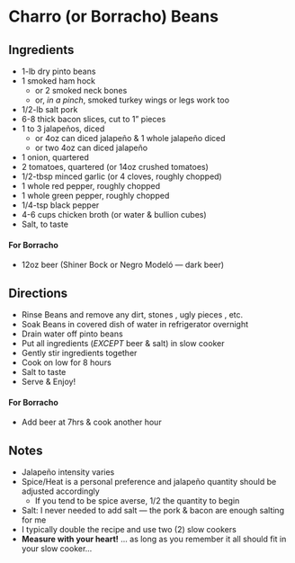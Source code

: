 # Charro (or Borracho) Beans
## Ingredients
  * 1-lb dry pinto beans 
  * 1 smoked ham hock 
    * or 2 smoked neck bones
    * or, _in a pinch_, smoked turkey wings or legs work too
  * 1/2-lb salt pork
  * 6-8 thick bacon slices, cut to 1” pieces
  * 1 to 3 jalapeños, diced 
    * or 4oz can diced jalapeño & 1 whole jalapeño diced
    * or two 4oz can diced jalapeño 
  * 1 onion, quartered
  * 2 tomatoes, quartered (or 14oz crushed tomatoes)
  * 1/2-tbsp minced garlic (or 4 cloves, roughly chopped)
  * 1 whole red pepper, roughly chopped 
  * 1 whole green pepper, roughly chopped 
  * 1/4-tsp black pepper 
  * 4-6 cups chicken broth (or water & bullion cubes)
  * Salt, to taste

#### For Borracho 
  * 12oz beer (Shiner Bock or Negro Modeló — dark beer)



## Directions
  * Rinse Beans and remove any dirt, stones , ugly pieces , etc. 
  * Soak Beans in covered dish of water in refrigerator overnight 
  * Drain water off pinto beans
  * Put all ingredients (_EXCEPT_ beer & salt) in slow cooker
  * Gently stir ingredients together 
  * Cook on low for 8 hours
  * Salt to taste 
  * Serve & Enjoy!

#### For Borracho
  * Add beer at 7hrs & cook another hour 



## Notes
  * Jalapeño intensity varies
  * Spice/Heat is a personal preference and jalapeño quantity should be adjusted accordingly
    * If you tend to be spice averse, 1/2 the quantity to begin
  * Salt: I never needed to add salt — the pork & bacon are enough salting for me
  * I typically double the recipe and use two (2) slow cookers
  *  **Measure with your heart!** ... as long as you remember it all should fit in your slow cooker...


